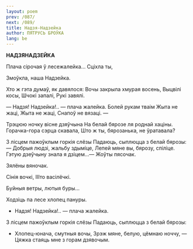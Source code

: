 ```yaml
---
layout: poem
prev: /087/
next: /089/
title: Надзя-Надзейка
author: ПЯТРУСЬ БРОЎКА
lang: be
---
```



 
**НАДЗЯНАДЗЕЙКА**

Плача сірочая ў лесежалейка... Сціхла ты,

Змоўкла, наша Надзейка.

Хто ж гэта думаў, як давялося: Вочы закрыла хмурая восень, Выцвілі косы, Шчокі запалі, Рукі завялі.

— Надзя! Надзейка!.. — плача жалейка. Болей рукам тваім Жыта не жаці, Жыта не жаці, Снапоў не вязаці. —

Трэцюю ночку вісне дзяўчына На белай бярозе ля роднай хаціны. Горачка-гора сэрца скавала, Што ж ты, бярозанька, не ўратавала?

3 лісцем пажоўклым горкія слёзы Падаюць, сыплюцца з белай бярозы: — Добрыя людзі, жальбу здыміце, Лепей мяне вы, бярозу, спіліце. Гэтую дзеўчыну знала я дзіцем...— Жоўты пясочак.

Зялёны вяночак.

Сінія вочкі, ІІІто васілёчкі.

Буйныя ветры, лютыя буры...

Ходзіць па лесе хлопец пануры.

* Надзя! Надзейка!.. — плача жалейка.
    

3 лісцем пажоўклым горкія слёзы Падаюць, сыплюцца з белай бярозы:

* Хлопец-юнача, смутныя вочы, Зрэж  мяне, белую, цёмнаю ноччу, — Цяжка стаяць мне з горам дзявочым.
    
